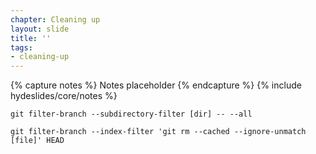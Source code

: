 ```yaml
---
chapter: Cleaning up
layout: slide
title: ''
tags:
- cleaning-up
---
```


{% capture notes %}
Notes placeholder
{% endcapture %}
{% include hydeslides/core/notes %}

```
git filter-branch --subdirectory-filter [dir] -- --all
```

```
git filter-branch --index-filter 'git rm --cached --ignore-unmatch [file]' HEAD
```
